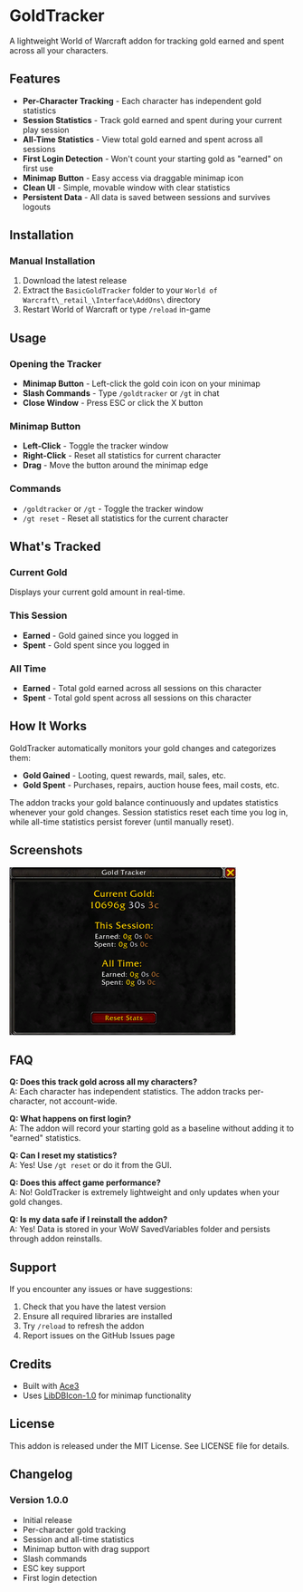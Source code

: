 # GoldTracker

A lightweight World of Warcraft addon for tracking gold earned and spent across all your characters.

## Features

- **Per-Character Tracking** - Each character has independent gold statistics
- **Session Statistics** - Track gold earned and spent during your current play session
- **All-Time Statistics** - View total gold earned and spent across all sessions
- **First Login Detection** - Won't count your starting gold as "earned" on first use
- **Minimap Button** - Easy access via draggable minimap icon
- **Clean UI** - Simple, movable window with clear statistics
- **Persistent Data** - All data is saved between sessions and survives logouts

## Installation

### Manual Installation

1. Download the latest release
2. Extract the `BasicGoldTracker` folder to your `World of Warcraft\_retail_\Interface\AddOns\` directory
3. Restart World of Warcraft or type `/reload` in-game

## Usage

### Opening the Tracker

- **Minimap Button** - Left-click the gold coin icon on your minimap
- **Slash Commands** - Type `/goldtracker` or `/gt` in chat
- **Close Window** - Press ESC or click the X button

### Minimap Button

- **Left-Click** - Toggle the tracker window
- **Right-Click** - Reset all statistics for current character
- **Drag** - Move the button around the minimap edge

### Commands

- `/goldtracker` or `/gt` - Toggle the tracker window
- `/gt reset` - Reset all statistics for the current character

## What's Tracked

### Current Gold
Displays your current gold amount in real-time.

### This Session
- **Earned** - Gold gained since you logged in
- **Spent** - Gold spent since you logged in

### All Time
- **Earned** - Total gold earned across all sessions on this character
- **Spent** - Total gold spent across all sessions on this character

## How It Works

GoldTracker automatically monitors your gold changes and categorizes them:

- **Gold Gained** - Looting, quest rewards, mail, sales, etc.
- **Gold Spent** - Purchases, repairs, auction house fees, mail costs, etc.

The addon tracks your gold balance continuously and updates statistics whenever your gold changes. Session statistics reset each time you log in, while all-time statistics persist forever (until manually reset).

## Screenshots

![GoldTracker Window](goldtracker1.png)

## FAQ

**Q: Does this track gold across all my characters?**  
A: Each character has independent statistics. The addon tracks per-character, not account-wide.

**Q: What happens on first login?**  
A: The addon will record your starting gold as a baseline without adding it to "earned" statistics.

**Q: Can I reset my statistics?**  
A: Yes! Use `/gt reset` or do it from the GUI.

**Q: Does this affect game performance?**  
A: No! GoldTracker is extremely lightweight and only updates when your gold changes.

**Q: Is my data safe if I reinstall the addon?**  
A: Yes! Data is stored in your WoW SavedVariables folder and persists through addon reinstalls.

## Support

If you encounter any issues or have suggestions:

1. Check that you have the latest version
2. Ensure all required libraries are installed
3. Try `/reload` to refresh the addon
4. Report issues on the GitHub Issues page

## Credits

- Built with [Ace3](https://www.wowace.com/projects/ace3)
- Uses [LibDBIcon-1.0](https://www.wowace.com/projects/libdbicon-1-0) for minimap functionality

## License

This addon is released under the MIT License. See LICENSE file for details.

## Changelog

### Version 1.0.0
- Initial release
- Per-character gold tracking
- Session and all-time statistics
- Minimap button with drag support
- Slash commands
- ESC key support
- First login detection
